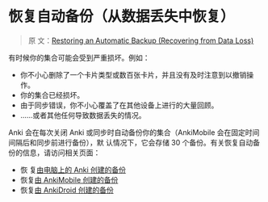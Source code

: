 # 恢复自动备份（从数据丢失中恢复）

> 原
> 文：[Restoring an Automatic Backup (Recovering from Data Loss)](https://faqs.ankiweb.net/restoring-an-automatic-backup-recovering-from-data-loss.html)

有时候你的集合可能会受到严重损坏。例如：

- 你不小心删除了一个卡片类型或数百张卡片，并且没有及时注意到以撤销操作。
- 你的集合已经损坏。
- 由于同步错误，你不小心覆盖了在其他设备上进行的大量回顾。
- ……或者其他任何导致数据丢失的情况。

Anki 会在每次关闭 Anki 或同步时自动备份你的集合（AnkiMobile 会在固定时间间隔后和同步前进行备份），默
认情况下，它会存储 30 个备份。有关恢复自动备份的信息，请访问相关页面：

- 恢
  复[由电脑上的 Anki 创建的备份](https://open-spaced-repetition.github.io/anki-manual-zh-CN/backups.html)
- 恢复[由 AnkiMobile 创建的备份](https://docs.ankimobile.net/preferences.html#backups)
- 恢复[由 AnkiDroid 创建的备份](https://ankidroid.org/docs/manual.html#backups)
